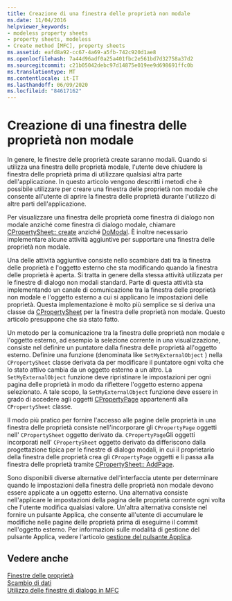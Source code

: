 ```yaml
---
title: Creazione di una finestra delle proprietà non modale
ms.date: 11/04/2016
helpviewer_keywords:
- modeless property sheets
- property sheets, modeless
- Create method [MFC], property sheets
ms.assetid: eafd8a92-cc67-4a69-a5fb-742c920d1ae8
ms.openlocfilehash: 7a44d96adf0a25a401fbc2e561bd7d32758a37d2
ms.sourcegitcommit: c21b05042debc97d14875e019ee9d698691ffc0b
ms.translationtype: MT
ms.contentlocale: it-IT
ms.lasthandoff: 06/09/2020
ms.locfileid: "84617162"
---
```

# <a name="creating-a-modeless-property-sheet"></a>Creazione di una finestra delle proprietà non modale

In genere, le finestre delle proprietà create saranno modali. Quando si utilizza una finestra delle proprietà modale, l'utente deve chiudere la finestra delle proprietà prima di utilizzare qualsiasi altra parte dell'applicazione. In questo articolo vengono descritti i metodi che è possibile utilizzare per creare una finestra delle proprietà non modale che consente all'utente di aprire la finestra delle proprietà durante l'utilizzo di altre parti dell'applicazione.

Per visualizzare una finestra delle proprietà come finestra di dialogo non modale anziché come finestra di dialogo modale, chiamare [CPropertySheet:: create](reference/cpropertysheet-class.md#create) anziché [DoModal](reference/cpropertysheet-class.md#domodal). È inoltre necessario implementare alcune attività aggiuntive per supportare una finestra delle proprietà non modale.

Una delle attività aggiuntive consiste nello scambiare dati tra la finestra delle proprietà e l'oggetto esterno che sta modificando quando la finestra delle proprietà è aperta. Si tratta in genere della stessa attività utilizzata per le finestre di dialogo non modali standard. Parte di questa attività sta implementando un canale di comunicazione tra la finestra delle proprietà non modale e l'oggetto esterno a cui si applicano le impostazioni delle proprietà. Questa implementazione è molto più semplice se si deriva una classe da [CPropertySheet](reference/cpropertysheet-class.md) per la finestra delle proprietà non modale. Questo articolo presuppone che sia stato fatto.

Un metodo per la comunicazione tra la finestra delle proprietà non modale e l'oggetto esterno, ad esempio la selezione corrente in una visualizzazione, consiste nel definire un puntatore dalla finestra delle proprietà all'oggetto esterno. Definire una funzione (denominata like `SetMyExternalObject` ) nella `CPropertySheet` classe derivata da per modificare il puntatore ogni volta che lo stato attivo cambia da un oggetto esterno a un altro. La `SetMyExternalObject` funzione deve ripristinare le impostazioni per ogni pagina delle proprietà in modo da riflettere l'oggetto esterno appena selezionato. A tale scopo, la `SetMyExternalObject` funzione deve essere in grado di accedere agli oggetti [CPropertyPage](reference/cpropertypage-class.md) appartenenti alla `CPropertySheet` classe.

Il modo più pratico per fornire l'accesso alle pagine delle proprietà in una finestra delle proprietà consiste nell'incorporare gli `CPropertyPage` oggetti nell' `CPropertySheet` oggetto derivato da. `CPropertyPage`Gli oggetti incorporati nell' `CPropertySheet` oggetto derivato da differiscono dalla progettazione tipica per le finestre di dialogo modali, in cui il proprietario della finestra delle proprietà crea gli `CPropertyPage` oggetti e li passa alla finestra delle proprietà tramite [CPropertySheet:: AddPage](reference/cpropertysheet-class.md#addpage).

Sono disponibili diverse alternative dell'interfaccia utente per determinare quando le impostazioni della finestra delle proprietà non modale devono essere applicate a un oggetto esterno. Una alternativa consiste nell'applicare le impostazioni della pagina delle proprietà corrente ogni volta che l'utente modifica qualsiasi valore. Un'altra alternativa consiste nel fornire un pulsante Applica, che consente all'utente di accumulare le modifiche nelle pagine delle proprietà prima di eseguirne il commit nell'oggetto esterno. Per informazioni sulle modalità di gestione del pulsante Applica, vedere l'articolo [gestione del pulsante Applica](handling-the-apply-button.md).

## <a name="see-also"></a>Vedere anche

[Finestre delle proprietà](property-sheets-mfc.md)<br/>
[Scambio di dati](exchanging-data.md)<br/>
[Utilizzo delle finestre di dialogo in MFC](life-cycle-of-a-dialog-box.md)
